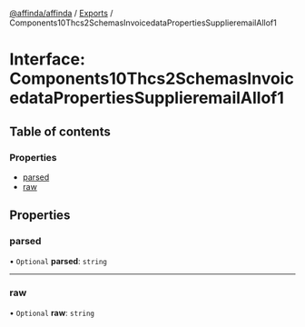 [@affinda/affinda](../README.md) / [Exports](../modules.md) / Components10Thcs2SchemasInvoicedataPropertiesSupplieremailAllof1

# Interface: Components10Thcs2SchemasInvoicedataPropertiesSupplieremailAllof1

## Table of contents

### Properties

- [parsed](Components10Thcs2SchemasInvoicedataPropertiesSupplieremailAllof1.md#parsed)
- [raw](Components10Thcs2SchemasInvoicedataPropertiesSupplieremailAllof1.md#raw)

## Properties

### parsed

• `Optional` **parsed**: `string`

___

### raw

• `Optional` **raw**: `string`

